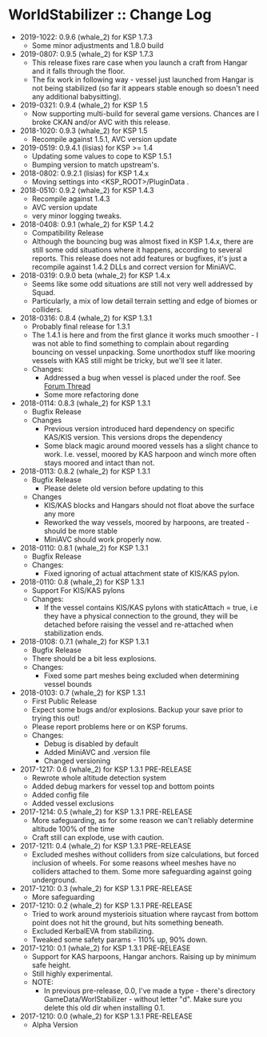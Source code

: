 # WorldStabilizer :: Change Log

* 2019-1022: 0.9.6 (whale_2) for KSP 1.7.3
	+ Some minor adjustments and 1.8.0 build
* 2019-0807: 0.9.5 (whale_2) for KSP 1.7.3
	+ This release fixes rare case when you launch a craft from Hangar and it falls through the floor.
	+ The fix work in following way - vessel just launched from Hangar is not being stabilized (so far it appears stable enough so doesn't need any additional babysitting).
* 2019-0321: 0.9.4 (whale_2) for KSP 1.5
	+ Now supporting multi-build for several game versions. Chances are I broke CKAN and/or AVC with this release.
* 2018-1020: 0.9.3 (whale_2) for KSP 1.5
	+ Recompile against 1.5.1, AVC version update
* 2019-0519: 0.9.4.1 (lisias) for KSP >= 1.4
	+  Updating some values to cope to KSP 1.5.1
	+  Bumping version to match upstream's.
* 2018-0802: 0.9.2.1 (lisias) for KSP 1.4.x
	+  Moving settings into <KSP_ROOT>/PluginData .
* 2018-0510: 0.9.2 (whale_2) for KSP 1.4.3
	+ Recompile against 1.4.3
	+ AVC version update
	+ very minor logging tweaks. 
* 2018-0408: 0.9.1 (whale_2) for KSP 1.4.2
	+ Compatibility Release
	+ Although the bouncing bug was almost fixed in KSP 1.4.x, there are still some odd situations where it happens, according to several reports. This release does not add features or bugfixes, it's just a recompile against 1.4.2 DLLs and correct version for MiniAVC. 
* 2018-0319: 0.9.0 beta (whale_2) for KSP 1.4.x
	+ Seems like some odd situations are still not very well addressed by Squad.
	+ Particularly, a mix of low detail terrain setting and edge of biomes or colliders. 
* 2018-0316: 0.8.4 (whale_2) for KSP 1.3.1
	+ Probably final release for 1.3.1
	+ The 1.4.1 is here and from the first glance it works much smoother - I was not able to find something to complain about regarding bouncing on vessel unpacking. Some unorthodox stuff like mooring vessels with KAS still might be tricky, but we'll see it later.
	+ Changes:
		- Addressed a bug when vessel is placed under the roof. See [Forum Thread](https://forum.kerbalspaceprogram.com/index.php?/topic/169206-131-worldstabilizer-bugfix-for-vessels-bouncing-on-scene-load/&do=findComment&comment=3310632)
		- Some more refactoring done
* 2018-0114: 0.8.3 (whale_2) for KSP 1.3.1
	+ Bugfix Release
	+ Changes
		- Previous version introduced hard dependency on specific KAS/KIS version. This versions drops the dependency
		- Some black magic around moored vessels has a slight chance to work. I.e. vessel, moored by KAS harpoon and winch more often stays moored and intact than not.
* 2018-0113: 0.8.2 (whale_2) for KSP 1.3.1
	+ Bugfix Release
		- Please delete old version before updating to this
	+ Changes
		- KIS/KAS blocks and Hangars should not float above the surface any more
		- Reworked the way vessels, moored by harpoons, are treated - should be more stable
		- MiniAVC should work properly now.
* 2018-0110: 0.8.1 (whale_2) for KSP 1.3.1
	+ Bugfix Release
	+ Changes:
		- Fixed ignoring of actual attachment state of KIS/KAS pylon.
* 2018-0110: 0.8 (whale_2) for KSP 1.3.1
	+ Support For KIS/KAS pylons
	+ Changes:
		- If the vessel contains KIS/KAS pylons with staticAttach = true, i.e they have a physical connection to the ground, they will be detached before raising the vessel and re-attached when stabilization ends.
* 2018-0108: 0.7.1 (whale_2) for KSP 1.3.1
	+ Bugfix Release
	+ There should be a bit less explosions.
	+ Changes:
		- Fixed some part meshes being excluded when determining vessel bounds
* 2018-0103: 0.7 (whale_2) for KSP 1.3.1 
	+ First Public Release
	+ Expect some bugs and/or explosions. Backup your save prior to trying this out!
	+ Please report problems here or on KSP forums.
	+ Changes:
		- Debug is disabled by default
		- Added MiniAVC and .version file
		- Changed versioning
* 2017-1217: 0.6 (whale_2) for KSP 1.3.1 PRE-RELEASE
	+ Rewrote whole altitude detection system
	+ Added debug markers for vessel top and bottom points
	+ Added config file
	+ Added vessel exclusions
* 2017-1214: 0.5 (whale_2) for KSP 1.3.1 PRE-RELEASE
	+ More safeguarding, as for some reason we can't reliably determine altitude 100% of the time
	+ Craft still can explode, use with caution.
* 2017-1211: 0.4 (whale_2) for KSP 1.3.1 PRE-RELEASE
	+ Excluded meshes without colliders from size calculations, but forced inclusion of wheels. For some reasons wheel meshes have no colliders attached to them. Some more safeguarding against going underground.
* 2017-1210: 0.3 (whale_2) for KSP 1.3.1 PRE-RELEASE
	+ More safeguarding 
* 2017-1210: 0.2 (whale_2) for KSP 1.3.1 PRE-RELEASE
	+ Tried to work around mysteriois situation where raycast from bottom point does not hit the ground, but hits something beneath.
	+ Excluded KerbalEVA from stabilizing.
	+ Tweaked some safety params - 110% up, 90% down.
* 2017-1210: 0.1 (whale_2) for KSP 1.3.1 PRE-RELEASE
	+ Support for KAS harpoons, Hangar anchors. Raising up by minimum safe height.
	+ Still highly experimental.
	+ NOTE:
		- In previous pre-release, 0.0, I've made a type - there's directory GameData/WorlStabilizer - without letter "d". Make sure you delete this old dir when installing 0.1.
* 2017-1210: 0.0 (whale_2) for KSP 1.3.1 PRE-RELEASE
	+ Alpha Version
